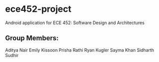 # ece452-project
Android application for ECE 452: Software Design and Architectures

## Group Members:
Aditya Nair
Emily Kissoon
Prisha Rathi
Ryan Kugler 
Sayma Khan
Sidharth Sudhir
